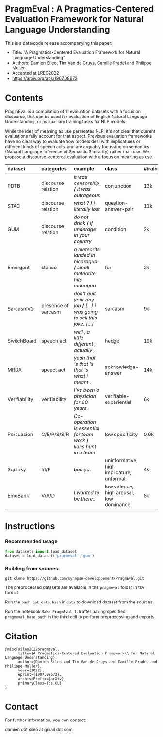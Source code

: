 # PragmEval :  A Pragmatics-Centered Evaluation Framework for Natural Language Understanding

This is a data/code release accompanying this paper:

- Title: "A Pragmatics-Centered Evaluation Framework for Natural Language Understanding"
- Authors: Damien Sileo, Tim Van de Cruys, Camille Pradel and Philippe Muller
- Accepted at LREC2022
- https://arxiv.org/abs/1907.08672

# Contents

PragmEval is a compilation of 11 evaluation datasets with a focus on discourse, that can be used for evaluation of English Natural Language Understanding, or as auxiliary training tasks for NLP models.

While the idea of meaning as use permeates NLP, it's not clear that current evaluations fully account for that aspect. Previous evaluation frameworks have no clear way to evaluate how models deal with implicatures or different kinds of speech acts, and are arguably focussing on semantics (Natural Language Inference of Semantic Similarity) rather than use. 
We propose a discourse-centered evaluation with a focus on meaning as use. 



| dataset       | categories          | example                                                      | class                                      | #train |
| :------------ | :------------------ | :----------------------------------------------------------- | :----------------------------------------- | :----- |
| PDTB          | discourse relation  | *it was censorship* **/** *it was outrageous*                | conjunction                                | 13k    |
| STAC          | discourse relation  | *what ?* **/** *i literally lost*                            | question-answer-pair                       | 11k    |
| GUM           | discourse relation  | *do not drink* **/** *if underage in your country*           | condition                                  | 2k     |
| Emergent      | stance              | *a meteorite landed in nicaragua.* **/** *small meteorite hits managua* | for                                        | 2k     |
| SarcasmV2     | presence of sarcasm | *don't quit your day job* **/** *[...] i was going to sell this joke. [...]* | sarcasm                                    | 9k     |
| SwitchBoard   | speech act          | *well , a little different , actually ,*                     | hedge                                      | 19k    |
| MRDA          | speect act          | *yeah that 's that 's that 's what i meant .*                | acknowledge-answer                         | 14k    |
| Verifiability | verifiability       | *I've been a physician for 20 years.*                        | verifiable-experiential                    | 6k     |
| Persuasion    | C/E/P/S/S/R         | *Co-operation is essential for team work* **/** *lions hunt in a team* | low specificity                            | 0.6k   |
| Squinky       | I/I/F               | *boo ya.*                                                    | uninformative, high implicature, unformal, | 4k     |
| EmoBank       | V/A/D               | *I wanted to be there..*                                     | low valence, high arousal, low dominance   | 5k     |

# Instructions

### Recommended usage
```python
from datasets import load_dataset
dataset = load_dataset('pragmeval','gum')
```

### Building from sources:
`git clone https://github.com/synapse-developpement/PragmEval.git`

The preprocessed datasets are available in the `pragmeval` folder in tsv format. 

Run the `bash get_data.bash` in `data` to download dataset from the sources

Run the notebook `Make PragmEval 1.0` after having specified `pragmeval_base_path` in the third cell to perform preprocessing and exports.

# Citation

```
@misc{sileo2022pragmeval,
      title={A Pragmatics-Centered Evaluation Framework\\ for Natural Language Understanding}, 
      author={Damien Sileo and Tim Van-de-Cruys and Camille Pradel and Philippe Muller},
      year={2022},
      eprint={1907.08672},
      archivePrefix={arXiv},
      primaryClass={cs.CL}
}
```

# Contact

For further information, you can contact:

damien dot sileo at gmail dot com
